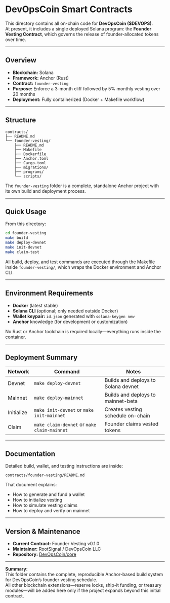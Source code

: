 # DevOpsCoin Smart Contracts

This directory contains all on-chain code for **DevOpsCoin ($DEVOPS)**.  
At present, it includes a single deployed Solana program: the **Founder Vesting Contract**, which governs the release of founder-allocated tokens over time.

---

## Overview

- **Blockchain:** Solana  
- **Framework:** Anchor (Rust)  
- **Contract:** `founder-vesting`  
- **Purpose:** Enforce a 3-month cliff followed by 5% monthly vesting over 20 months  
- **Deployment:** Fully containerized (Docker + Makefile workflow)

---

## Structure

```
contracts/
├── README.md
└── founder-vesting/
    ├── README.md
    ├── Makefile
    ├── Dockerfile
    ├── Anchor.toml
    ├── Cargo.toml
    ├── migrations/
    ├── programs/
    └── scripts/
```

The `founder-vesting` folder is a complete, standalone Anchor project with its own build and deployment process.

---

## Quick Usage

From this directory:

```bash
cd founder-vesting
make build
make deploy-devnet
make init-devnet
make claim-test
```

All build, deploy, and test commands are executed through the Makefile inside `founder-vesting/`, which wraps the Docker environment and Anchor CLI.

---

## Environment Requirements

- **Docker** (latest stable)
- **Solana CLI** (optional; only needed outside Docker)
- **Wallet keypair:** `id.json` generated with `solana-keygen new`
- **Anchor** knowledge (for development or customization)

No Rust or Anchor toolchain is required locally—everything runs inside the container.

---

## Deployment Summary

| Network | Command | Notes |
|----------|----------|-------|
| Devnet | `make deploy-devnet` | Builds and deploys to Solana devnet |
| Mainnet | `make deploy-mainnet` | Builds and deploys to mainnet-beta |
| Initialize | `make init-devnet` or `make init-mainnet` | Creates vesting schedule on-chain |
| Claim | `make claim-devnet` or `make claim-mainnet` | Founder claims vested tokens |

---

## Documentation

Detailed build, wallet, and testing instructions are inside:

```
contracts/founder-vesting/README.md
```

That document explains:
- How to generate and fund a wallet  
- How to initialize vesting  
- How to simulate vesting claims  
- How to deploy and verify on mainnet  

---

## Version & Maintenance

- **Current Contract:** Founder Vesting v0.1.0  
- **Maintainer:** RootSignal / DevOpsCoin LLC  
- **Repository:** [DevOpsCoin/core](https://github.com/DevOpsCoin/core)

---

**Summary:**  
This folder contains the complete, reproducible Anchor-based build system for DevOpsCoin’s founder vesting schedule.  
All other blockchain extensions—reserve locks, ship-it funding, or treasury modules—will be added here only if the project expands beyond this initial contract.

